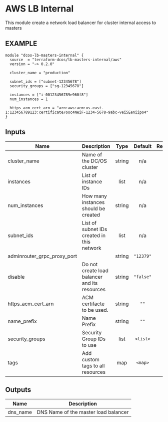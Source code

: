 AWS LB Internal
============
This module create a network load balancer for cluster internal access to masters

EXAMPLE
-------

```hcl
module "dcos-lb-masters-internal" {
  source  = "terraform-dcos/lb-masters-internal/aws"
  version = "~> 0.2.0"

  cluster_name = "production"

  subnet_ids = ["subnet-12345678"]
  security_groups = ["sg-12345678"]

  instances = ["i-00123456789e960f8"]
  num_instances = 1

  https_acm_cert_arn = "arn:aws:acm:us-east-1:123456789123:certificate/ooc4NeiF-1234-5678-9abc-vei5Eeniipo4"
}
```

## Inputs

| Name | Description | Type | Default | Required |
|------|-------------|:----:|:-----:|:-----:|
| cluster\_name | Name of the DC/OS cluster | string | n/a | yes |
| instances | List of instance IDs | list | n/a | yes |
| num\_instances | How many instances should be created | string | n/a | yes |
| subnet\_ids | List of subnet IDs created in this network | list | n/a | yes |
| adminrouter\_grpc\_proxy\_port |  | string | `"12379"` | no |
| disable | Do not create load balancer and its resources | string | `"false"` | no |
| https\_acm\_cert\_arn | ACM certifacte to be used. | string | `""` | no |
| name\_prefix | Name Prefix | string | `""` | no |
| security\_groups | Security Group IDs to use | list | `<list>` | no |
| tags | Add custom tags to all resources | map | `<map>` | no |

## Outputs

| Name | Description |
|------|-------------|
| dns\_name | DNS Name of the master load balancer |

